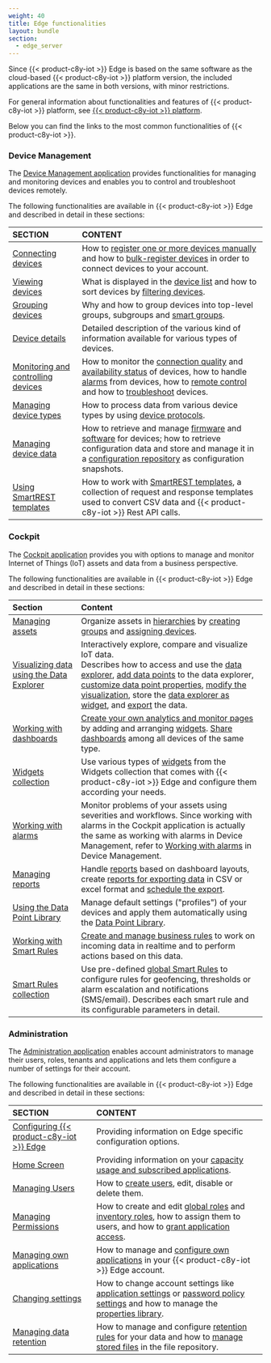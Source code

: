 ```yaml
---
weight: 40
title: Edge functionalities
layout: bundle
section:
  - edge_server
---
```


Since {{< product-c8y-iot >}} Edge is based on the same software as the cloud-based {{< product-c8y-iot >}} platform version, the included applications are the same in both versions, with minor restrictions.

For general information about functionalities and features of {{< product-c8y-iot >}} platform, see [{{< product-c8y-iot >}} platform](/welcome/intro-documentation/).

Below you can find the links to the most common functionalities of {{< product-c8y-iot >}}.

### Device Management

The [Device Management application](/users-guide/device-management) provides functionalities for managing and monitoring devices and enables you to control and troubleshoot devices remotely.

The following functionalities are available in {{< product-c8y-iot >}} Edge and described in detail in these sections:

|SECTION|CONTENT|
|:---|:---|
|[Connecting devices](/users-guide/device-management/#connecting-devices)|How to [register one or more devices manually](/users-guide/device-management#device-registration-manually) and how to [bulk-register devices](/users-guide/device-management#creds-upload) in order to connect devices to your account.
|[Viewing devices](/users-guide/device-management#viewing-devices)|What is displayed in the [device list](/users-guide/device-management#device-list) and how to sort devices by [filtering devices](/users-guide/device-management#filtering-devices).
|[Grouping devices](/users-guide/device-management#grouping-devices)|Why and how to group devices into top-level groups, subgroups and [smart groups](/users-guide/device-management#smart-groups).
|[Device details](/users-guide/device-management#device-details)|Detailed description of the various kind of  information available for various types of  devices.
|[Monitoring and controlling devices](/users-guide/device-management#monitoring-and-controlling-devices)|How to monitor the [connection quality](/users-guide/device-management#connection-monitoring) and [availability status](/users-guide/device-management#monitoring-availability) of devices, how to handle [alarms](/users-guide/device-management#alarm-monitoring) from devices, how to [remote control](/users-guide/device-management#operation-monitoring) and how to [troubleshoot](/users-guide/device-management#events-all) devices.
|[Managing device types](/users-guide/device-management#managing-device-types)|How to process data from various device types by using [device protocols](/users-guide/device-management#managing-device-types).
|[Managing device data](/users-guide/device-management/#managing-device-data)|How to retrieve and manage [firmware](/users-guide/device-management/#firmware-repo) and [software](/users-guide/device-management/#software-repo) for devices; how to retrieve configuration data and store and manage it in a [configuration repository](#configuration-repository) as configuration snapshots.
|[Using SmartREST templates](/users-guide/device-management#smartrest-templates)|How to work with [SmartREST  templates](/users-guide/device-management#smartrest-templates), a collection of request and response templates used to convert CSV data and {{< product-c8y-iot >}} Rest API calls.

### Cockpit

The [Cockpit application](/users-guide/cockpit) provides you with options to manage and monitor  Internet of Things (IoT) assets and data from a business perspective.

The following functionalities are available in {{< product-c8y-iot >}} Edge and described in detail in these sections:

|Section|Content|
|:---|:---|
|[Managing assets](/users-guide/cockpit#managing-assets)|Organize assets in [hierarchies](/users-guide/cockpit#hierarchies) by [creating groups](/users-guide/cockpit#creating-groups) and [assigning devices](/users-guide/cockpit#assigning-devices).
|[Visualizing data using the Data Explorer](/users-guide/cockpit#data-explorer)|Interactively explore, compare and visualize IoT data. <br> Describes how to access and use the [data explorer](/users-guide/cockpit#data-explorer), [add data points](/users-guide/cockpit#add-data-points) to the data explorer, [customize data point properties](/users-guide/cockpit#customize-data-points), [modify the visualization](/users-guide/cockpit#change-visualization), store the [data explorer as widget](/users-guide/cockpit#create-widget), and [export](/users-guide/cockpit#export-data) the data.
|[Working with dashboards](/users-guide/cockpit#dashboards)|[Create your own analytics and monitor pages](/users-guide/cockpit#creating-dashboards) by adding and arranging [widgets](/users-guide/cockpit#adding-widgets). [Share dashboards](/users-guide/cockpit#sharing-dashboards) among all devices of the same type.
|[Widgets collection](/users-guide/cockpit#widgets)|Use various types of [widgets](/users-guide/cockpit#widgets) from the Widgets collection that comes with {{< product-c8y-iot >}} Edge and configure them according your needs.
|[Working with alarms](/users-guide/device-management/#alarm-monitoring)|Monitor problems of your assets using severities and workflows. Since working with alarms in the Cockpit application is actually the same as working with alarms in Device Management, refer to [Working with alarms](/users-guide/device-management/#alarm-monitoring) in Device Management.
|[Managing reports](/users-guide/cockpit#reports)|Handle [reports](/users-guide/cockpit#reports) based on dashboard layouts, create [reports for exporting data](/users-guide/cockpit#reporting) in CSV or excel format and [schedule the export](/users-guide/cockpit#schedule-export).
|[Using the Data Point Library](/users-guide/cockpit#data-point-library)|Manage default settings ("profiles") of your devices and apply them automatically using the [Data Point Library](/users-guide/cockpit#data-point-library).
|[Working with Smart Rules](/users-guide/cockpit#smart-rules)|[Create and manage business rules](/users-guide/cockpit#create-rules) to work on incoming data in realtime and to perform actions based on this data.
|[Smart Rules collection](/users-guide/cockpit#smart-rules-collection)|Use pre-defined [global Smart Rules](/users-guide/cockpit#smart-rules-collection) to configure rules for geofencing, thresholds or alarm escalation and notifications (SMS/email). Describes each smart rule and its configurable parameters in detail.

### Administration

The [Administration application](/users-guide/administration) enables account administrators to manage their users, roles, tenants and applications and lets them configure a number of settings for their account.

The following functionalities are available in {{< product-c8y-iot >}} Edge and described in detail in these sections:

|SECTION|CONTENT|
|:---|:---|
|[Configuring {{< product-c8y-iot >}} Edge](/edge/configuration/)|Providing information on Edge specific configuration options.
|[Home Screen](/users-guide/administration#home-screen)|Providing information on your [capacity usage and subscribed applications](/users-guide/administration#home-screen).
|[Managing Users](/users-guide/administration#managing-users)|How to [create users](/users-guide/administration#creating-users), edit, disable or delete them.
|[Managing Permissions](/users-guide/administration#managing-permissions)|How to create and edit [global roles](/users-guide/administration#global) and [inventory roles](/users-guide/administration#inventory), how to assign them to users, and how to [grant application access](/users-guide/administration#app-access).
|[Managing own applications](/users-guide/administration#managing-applications)|How to manage and [configure own applications](/users-guide/administration#managing-applications) in your {{< product-c8y-iot >}}  Edge account.
|[Changing settings](/users-guide/administration#changing-settings)|How to change account settings like [application settings](/users-guide/administration#default-app) or [password policy settings](/users-guide/administration#changing-password-settings) and how to manage the [properties library](/users-guide/administration#properties).
|[Managing data retention](/users-guide/administration#retention-rules)|How to manage and configure [retention rules](/users-guide/administration#retention-rules) for your data and how to [manage stored files](/users-guide/administration#files) in the file repository.

